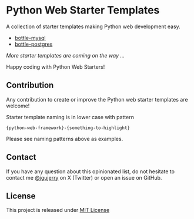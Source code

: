 # Python Web Starter Templates

A collection of starter templates making Python web development easy.

* [bottle-mysql](bottle-mysql/README.md)
* [bottle-postgres](bottle-postgres/README.md)

*More starter templates are coming on the way ...*

Happy coding with Python Web Starters!


## Contribution

Any contribution to create or improve the Python web starter templates are welcome!

Starter template naming is in lower case with pattern
```
{python-web-framework}-{something-to-highlight}
```

Please see naming patterns above as examples.

## Contact

If you have any question about this opinionated list, do not hesitate to contact me [@jgujerry](https://twitter.com/jgujerry) on X (Twitter) or open an issue on GitHub.


## License

This project is released under [MIT License](LICENSE)
